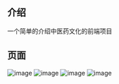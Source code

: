## 介绍
一个简单的介绍中医药文化的前端项目
## 页面
![image](https://github.com/zhenghaoyang24/yiyingjuquan/assets/95458562/ab72b52b-074d-4a50-a60a-4ce42a492cd7)
![image](https://github.com/zhenghaoyang24/yiyingjuquan/assets/95458562/7a1e8d61-807b-42b6-9362-7026144d61be)
![image](https://github.com/zhenghaoyang24/yiyingjuquan/assets/95458562/b5c35fae-2160-49ef-b541-63835d9bc642)
![image](https://github.com/zhenghaoyang24/yiyingjuquan/assets/95458562/d342ec05-93df-49cd-be95-434340105f30)




